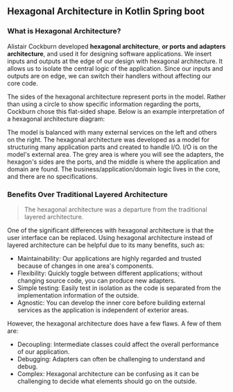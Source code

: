 ## Hexagonal Architecture in Kotlin Spring boot

### What is Hexagonal Architecture?

Alistair Cockburn developed **hexagonal architecture**, **or ports and adapters architecture**, and used it for designing software applications. We insert inputs and outputs at the edge of our design with hexagonal architecture. It allows us to isolate the central logic of the application. Since our inputs and outputs are on edge, we can switch their handlers without affecting our core code.

The sides of the hexagonal architecture represent ports in the model. Rather than using a circle to show specific information regarding the ports, Cockburn chose this flat-sided shape. Below is an example interpretation of a hexagonal architecture diagram:


The model is balanced with many external services on the left and others on the right. The hexagonal architecture was developed as a model for structuring many application parts and created to handle I/O. I/O is on the model's external area. The grey area is where you will see the adapters, the hexagon's sides are the ports, and the middle is where the application and domain are found. The business/application/domain logic lives in the core, and there are no specifications.
  
### Benefits Over Traditional Layered Architecture
> The hexagonal architecture was a departure from the traditional layered architecture.

One of the significant differences with hexagonal architecture is that the user interface can be replaced. Using hexagonal architecture instead of layered architecture can be helpful due to its many benefits, such as:
  
-  Maintainability: Our applications are highly regarded and trusted because of changes in one area's components.
- Flexibility: Quickly toggle between different applications; without changing source code, you can produce new adapters.
- Simple testing: Easily test in isolation as the code is separated from the implementation information of the outside.
- Agnostic: You can develop the inner core before building external services as the application is independent of exterior areas.
  
However, the hexagonal architecture does have a few flaws. A few of them are:
  
- Decoupling: Intermediate classes could affect the overall performance of our application.
- Debugging: Adapters can often be challenging to understand and debug.
- Complex: Hexagonal architecture can be confusing as it can be challenging to decide what elements should go on the outside.